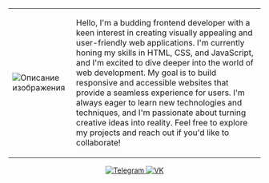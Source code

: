 <table align="center">
  <tr>
    <td>
      <img src="https://i.pinimg.com/originals/fe/34/2f/fe342f20baaecec2fdb27ae3ae17b054.gif" alt="Описание изображения">
    </td>
    <td>
      <p>
        Hello, I'm a budding frontend developer with a keen interest in creating visually appealing and user-friendly web applications. I'm currently honing my skills in HTML, CSS, and JavaScript, and I'm excited to dive deeper into the world of web development. My goal is to build responsive and accessible websites that provide a seamless experience for users. I'm always eager to learn new technologies and techniques, and I'm passionate about turning creative ideas into reality. Feel free to explore my projects and reach out if you'd like to collaborate!
      </p>
    </td>
  </tr>
</table>

<p align="center">
  <a href="https://t.me/Banttex">
    <img src="https://img.icons8.com/color/100/000000/telegram-app.png" alt="Telegram">
  </a>
  <a href="https://vk.com/bantex">
    <img src="https://img.icons8.com/color/100/000000/vk-com.png" alt="VK">
  </a>
</p>
